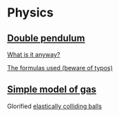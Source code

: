 # Physics
## [Double pendulum](https://victordk13.github.io/physics/double_pendulum.html)

[What is it anyway?](https://en.wikipedia.org/wiki/Double_pendulum)

[The formulas used (beware of typos)](http://scienceworld.wolfram.com/physics/DoublePendulum.html)

## [Simple model of gas](https://victordk13.github.io/physics/gas.html)
Glorified [elastically colliding balls](https://en.wikipedia.org/wiki/Elastic_collision)

